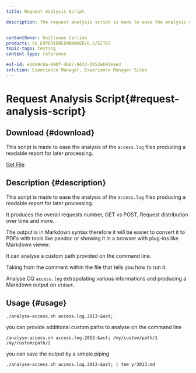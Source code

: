 ```yaml
---
title: Request Analysis Script

description: The request analysis script is made to ease the analysis of the access.log files producing a readable report for later processing


contentOwner: Guillaume Carlino
products: SG_EXPERIENCEMANAGER/6.5/SITES
topic-tags: testing
content-type: reference

exl-id: e14a9cda-890f-46b7-9433-1b52eb91eae3
solution: Experience Manager, Experience Manager Sites
---
```

# Request Analysis Script{#request-analysis-script}

## Download {#download}

This script is made to ease the analysis of the `access.log` files producing a readable report for later processing.

[Get File](assets/analyse-access.sh)

## Description {#description}

This script is made to ease the analysis of the `access.log` files producing a readable report for later processing.

It produces the overall requests number, GET vs POST, Request distribution over time and more.

The output is in Markdown syntax therefore it will be easier to convert it to PDFs with tools like pandoc or showing it in a browser with plug-ins like Markdown viewer.

It can analyse a custom path provided on the command line.

Taking from the comment within the file that tells you how to run it:

Analyse CQ `access.log` extrapolating various informations and producing a Markdown output on `stdout`.

## Usage {#usage}

`./analyse-access.sh access.log.2013-&ast;`

you can provide additional custom paths to analyse on the command line

`/analyse-access.sh access.log.2013-&ast; /my/custom/path/1 /my/custom/path/2`

you can save the output by a simple piping

`./analyse-access.sh access.log.2013-&ast; | tee yr2013.md`
